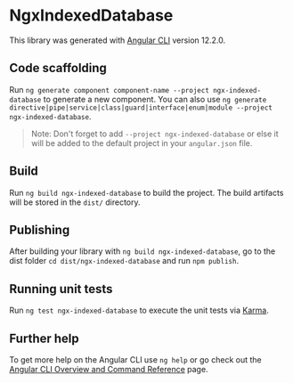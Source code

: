 # NgxIndexedDatabase

This library was generated with [Angular CLI](https://github.com/angular/angular-cli) version 12.2.0.

## Code scaffolding

Run `ng generate component component-name --project ngx-indexed-database` to generate a new component. You can also use `ng generate directive|pipe|service|class|guard|interface|enum|module --project ngx-indexed-database`.
> Note: Don't forget to add `--project ngx-indexed-database` or else it will be added to the default project in your `angular.json` file. 

## Build

Run `ng build ngx-indexed-database` to build the project. The build artifacts will be stored in the `dist/` directory.

## Publishing

After building your library with `ng build ngx-indexed-database`, go to the dist folder `cd dist/ngx-indexed-database` and run `npm publish`.

## Running unit tests

Run `ng test ngx-indexed-database` to execute the unit tests via [Karma](https://karma-runner.github.io).

## Further help

To get more help on the Angular CLI use `ng help` or go check out the [Angular CLI Overview and Command Reference](https://angular.io/cli) page.
